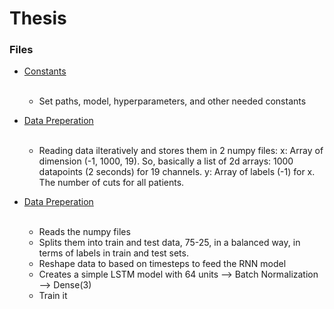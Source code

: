 # Thesis

### Files
* <a href="https://github.com/Ggkenios/thesis/blob/main/extra/constants.py">Constants</a> <br><br>
   - Set paths, model, hyperparameters, and other needed constants

* <a href="https://github.com/Ggkenios/thesis/blob/main/extra/cut_batches.py">Data Preperation</a> <br><br>
   - Reading data ilteratively and stores them in 2 numpy files:
      x: Array of dimension (-1, 1000, 19). So, basically a list of 2d arrays: 1000 datapoints (2 seconds) for 19 channels.
      y: Array of labels (-1) for x. The number of cuts for all patients.
      
* <a href="https://github.com/Ggkenios/thesis/blob/main/model_train.py">Data Preperation</a> <br><br>
   - Reads the numpy files
   - Splits them into train and test data, 75-25, in a balanced way, in terms of labels in train and test sets.
   - Reshape data to based on timesteps to feed the RNN model
   - Creates a simple LSTM model with 64 units --> Batch Normalization --> Dense(3)
   - Train it
